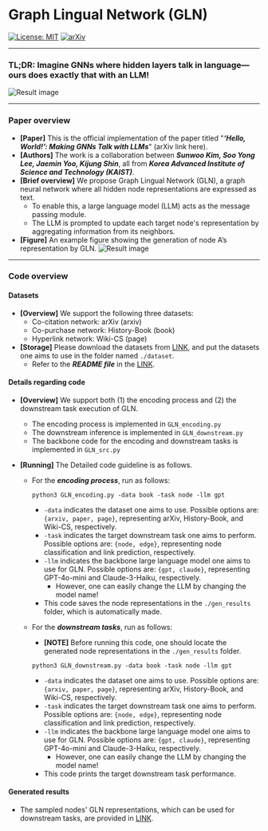 # Graph Lingual Network (GLN)

[![License: MIT](https://img.shields.io/badge/License-MIT-blue.svg)](LICENSE) [![arXiv](https://img.shields.io/badge/arXiv-<ARXIV_ID>-b31b1b.svg)](https://arxiv.org/abs/<ARXIV_ID>)

--------

### TL;DR: Imagine GNNs where hidden layers talk in language—ours does exactly that with an LLM!
![Result image](https://github.com/kswoo97/GLN/blob/main/GLN_figures/GLN_Image.png)

--------

### Paper overview

- **[Paper]** This is the official implementation of the paper titled "***‘Hello, World!’: Making GNNs Talk with LLMs***" (arXiv link here).
- **[Authors]** The work is a collaboration between ***Sunwoo Kim, Soo Yong Lee, Jaemin Yoo, Kijung Shin***, all from ***Korea Advanced Institute of Science and Technology (KAIST)***.
- **[Brief overview]** We propose Graph Lingual Network (GLN), a graph neural network where all hidden node representations are expressed as text.
  - To enable this, a large language model (LLM) acts as the message passing module.
  - The LLM is prompted to update each target node's representation by aggregating information from its neighbors.
- **[Figure]** An example figure showing the generation of node A’s representation by GLN.
![Result image](https://github.com/kswoo97/GLN/blob/main/GLN_figures/new_overview.png)

--------

### Code overview

#### Datasets

- **[Overview]** We support the following three datasets:
  - Co-citation network: arXiv (arxiv)
  - Co-purchase network: History-Book (book)
  - Hyperlink network: Wiki-CS (page)
- **[Storage]** Please download the datasets from [LINK](https://www.dropbox.com/scl/fo/xyhn4mnnw311lof02f3tw/ALGcrX9Er4c2sFgW6BI4AMA?rlkey=5gtzq154fd8r2xzn3l2ubwncl&st=sy4o47rb&dl=0), and put the datasets one aims to use in the folder named `./dataset`.
  - Refer to the ***README file*** in the [LINK](https://www.dropbox.com/scl/fo/xyhn4mnnw311lof02f3tw/ALGcrX9Er4c2sFgW6BI4AMA?rlkey=5gtzq154fd8r2xzn3l2ubwncl&st=sy4o47rb&dl=0).
 
#### Details regarding code

- **[Overview]** We support both (1) the encoding process and (2) the downstream task execution of GLN.
  - The encoding process is implemented in `GLN_encoding.py`
  - The downstream inference is implemented in `GLN_downstream.py`
  - The backbone code for the encoding and downstream tasks is implemented in `GLN_src.py`

- **[Running]** The Detailed code guideline is as follows.
  - For the ***encoding process***, run as follows:
    ```
    python3 GLN_encoding.py -data book -task node -llm gpt
    ```
    - `-data` indicates the dataset one aims to use. Possible options are: `{arxiv, paper, page}`, representing arXiv, History-Book, and Wiki-CS, respectively.
    - `-task` indicates the target downstream task one aims to perform. Possible options are: `{node, edge}`, representing node classification and link prediction, respectively.
    - `-llm` indicates the backbone large language model one aims to use for GLN. Possible options are: `{gpt, claude}`, representing GPT-4o-mini and Claude-3-Haiku, respectively.
      - However, one can easily change the LLM by changing the model name!
    - This code saves the node representations in the `./gen_results` folder, which is automatically made.

  - For the ***downstream tasks***, run as follows:
    - **[NOTE]** Before running this code, one should locate the generated node representations in the `./gen_results` folder.
    ```
    python3 GLN_downstream.py -data book -task node -llm gpt
    ```
    - `-data` indicates the dataset one aims to use. Possible options are: `{arxiv, paper, page}`, representing arXiv, History-Book, and Wiki-CS, respectively.
    - `-task` indicates the target downstream task one aims to perform. Possible options are: `{node, edge}`, representing node classification and link prediction, respectively.
    - `-llm` indicates the backbone large language model one aims to use for GLN. Possible options are: `{gpt, claude}`, representing GPT-4o-mini and Claude-3-Haiku, respectively.
      - However, one can easily change the LLM by changing the model name!
    - This code prints the target downstream task performance.

#### Generated results

- The sampled nodes' GLN representations, which can be used for downstream tasks, are provided in [LINK](https://www.dropbox.com/scl/fo/whvxkp4if3zfmenftg5gs/AKl6_L3i5A1klI4BJACU5Lg?rlkey=1zik6ycivp1w7ynd5sfhomujs&st=0w423zig&dl=0).
